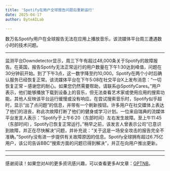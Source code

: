 ```yaml
---
title: 'Spotify在用户全球报告问题后重新运行'
date: 2025-04-17
author: ByteAILab

---
```


数万名Spotify用户在全球报告无法在应用上播放音乐，该流媒体平台周三遭遇数小时的技术问题。

---
监测平台Downdetector显示，周三下午有超过48,000条关于Spotify的故障报告。在英国，报告Spotify无法正常运行的用户数量在下午1:30达到峰值，问题在30分钟前开始。到了下午3点，这一数字降至约10,000。Spotify在两个小时后确认服务已经恢复正常。该流媒体平台在下午5:08在社交平台X上发布消息：“一切恢复正常 – 感谢您的耐心。如果您仍然需要帮助，请联系@SpotifyCares。”用户表示，他们能够播放下载到设备上的音乐，但无法查看艺术家或使用应用的搜索功能。其他人反映该平台运行缓慢或没有响应。在尝试搜索音乐时，Spotify似乎超时，显示“出了点问题”的信息，并带有一个刷新按钮。许多用户在社交媒体上表达了他们的沮丧，称此次故障打断了他们的健身或学习计划。一位来自瑞典的流媒体平台发言人表示：“Spotify于上午6:20（东部时间）左右发生故障。至上午11:45（东部时间），Spotify已恢复正常运行。”稍早之前，该发言人曾表示公司“已意识到故障，并正在尽快解决”问题，并补充说：“关于这是一场安全攻击的报告完全不准确。”Spotify没有进一步提供有关故障原因的信息。Spotify全球拥有超过6.75亿用户，该公司告诉BBC“搜索方面的问题已得到解决”，并正在向用户推出更新。

---
---
感谢阅读！如果您对AI的更多资讯感兴趣，可以查看更多AI文章：[GPTNB](https://gptnb.com)。